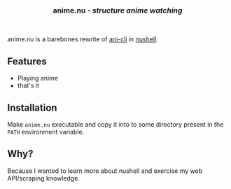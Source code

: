 <h3 align="center">anime.nu - <i>structure anime watching</i></h3>
<br>

anime.nu is a barebones rewrite of [ani-cli](https://github.com/pystardust/ani-cli) in [nushell](https://github.com/nushell/nushell).

## Features
- Playing anime
- that's it

## Installation
Make `anime.nu` executable and copy it into to some directory present
in the `PATH` environment variable.

## Why?
Because I wanted to learn more about nushell and exercise my web API/scraping
knowledge.
